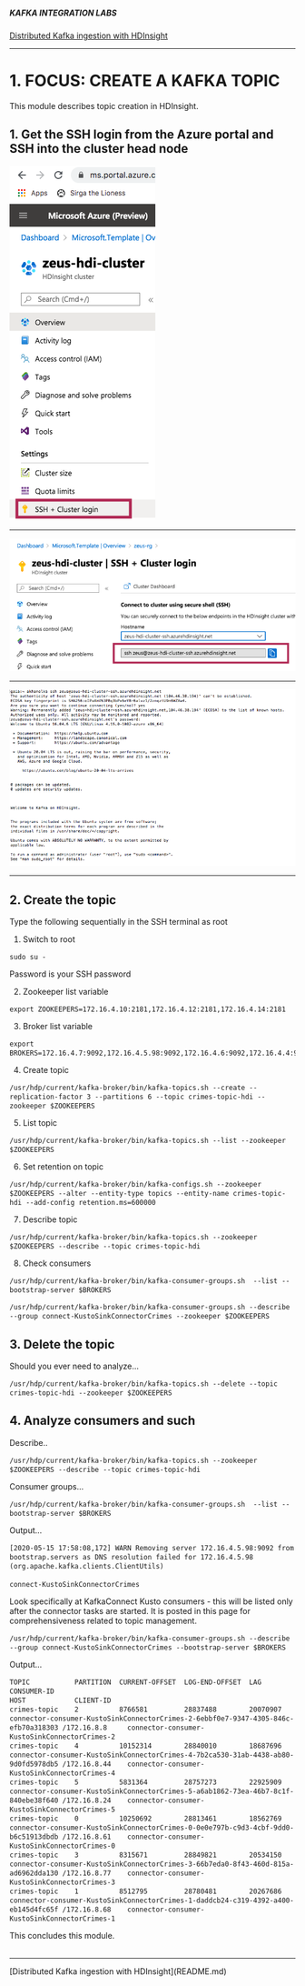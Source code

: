 ##### KAFKA INTEGRATION LABS

[Distributed Kafka ingestion with HDInsight](README.md)
<hr>


# 1. FOCUS: CREATE A KAFKA TOPIC

This module describes topic creation in HDInsight.

## 1. Get the SSH login from the Azure portal and SSH into the cluster head node

![HDI-37](../images/HDI-37.png)
<br><hr>

![HDI-38](../images/HDI-38.png)
<br><hr>

![HDI-39](../images/HDI-39.png)
<br><hr>


## 2. Create the topic
Type the following sequentially in the SSH terminal as root

1.  Switch to root
```
sudo su -
```
Password is your SSH password

2.  Zookeeper list variable
```
export ZOOKEEPERS=172.16.4.10:2181,172.16.4.12:2181,172.16.4.14:2181
```

3. Broker list variable
```
export BROKERS=172.16.4.7:9092,172.16.4.5.98:9092,172.16.4.6:9092,172.16.4.4:9092
```

4. Create topic
```
/usr/hdp/current/kafka-broker/bin/kafka-topics.sh --create --replication-factor 3 --partitions 6 --topic crimes-topic-hdi --zookeeper $ZOOKEEPERS 
```

5. List topic
```
/usr/hdp/current/kafka-broker/bin/kafka-topics.sh --list --zookeeper $ZOOKEEPERS
```

6. Set retention on topic

```
/usr/hdp/current/kafka-broker/bin/kafka-configs.sh --zookeeper $ZOOKEEPERS --alter --entity-type topics --entity-name crimes-topic-hdi --add-config retention.ms=600000
```

7. Describe topic
```
/usr/hdp/current/kafka-broker/bin/kafka-topics.sh --zookeeper $ZOOKEEPERS --describe --topic crimes-topic-hdi
```

8. Check consumers
```
/usr/hdp/current/kafka-broker/bin/kafka-consumer-groups.sh  --list --bootstrap-server $BROKERS
```

```
/usr/hdp/current/kafka-broker/bin/kafka-consumer-groups.sh --describe --group connect-KustoSinkConnectorCrimes --zookeeper $ZOOKEEPERS 
```

## 3. Delete the topic
Should you ever need to analyze...
```
/usr/hdp/current/kafka-broker/bin/kafka-topics.sh --delete --topic crimes-topic-hdi --zookeeper $ZOOKEEPERS
```

## 4. Analyze consumers and such
Describe..
```
/usr/hdp/current/kafka-broker/bin/kafka-topics.sh --zookeeper $ZOOKEEPERS --describe --topic crimes-topic-hdi

```
Consumer groups...

```
/usr/hdp/current/kafka-broker/bin/kafka-consumer-groups.sh  --list --bootstrap-server $BROKERS
```
Output...
```
[2020-05-15 17:58:08,172] WARN Removing server 172.16.4.5.98:9092 from bootstrap.servers as DNS resolution failed for 172.16.4.5.98 (org.apache.kafka.clients.ClientUtils)

connect-KustoSinkConnectorCrimes
```

Look specifically at KafkaConnect Kusto consumers - this will be listed only after the connector tasks are started.  It is posted in this page for comprehensiveness related to topic management.
```
/usr/hdp/current/kafka-broker/bin/kafka-consumer-groups.sh --describe --group connect-KustoSinkConnectorCrimes --bootstrap-server $BROKERS
```

Output...
```
TOPIC           PARTITION  CURRENT-OFFSET  LOG-END-OFFSET  LAG             CONSUMER-ID                                                                        HOST            CLIENT-ID
crimes-topic    2          8766581         28837488        20070907        connector-consumer-KustoSinkConnectorCrimes-2-6ebbf0e7-9347-4305-846c-efb70a318303 /172.16.8.8     connector-consumer-KustoSinkConnectorCrimes-2
crimes-topic    4          10152314        28840010        18687696        connector-consumer-KustoSinkConnectorCrimes-4-7b2ca530-31ab-4438-ab80-9d0fd5978db5 /172.16.8.44    connector-consumer-KustoSinkConnectorCrimes-4
crimes-topic    5          5831364         28757273        22925909        connector-consumer-KustoSinkConnectorCrimes-5-a6ab1862-73ea-46b7-8c1f-840ebe38f640 /172.16.8.24    connector-consumer-KustoSinkConnectorCrimes-5
crimes-topic    0          10250692        28813461        18562769        connector-consumer-KustoSinkConnectorCrimes-0-0e0e797b-c9d3-4cbf-9dd0-b6c51913dbdb /172.16.8.61    connector-consumer-KustoSinkConnectorCrimes-0
crimes-topic    3          8315671         28849821        20534150        connector-consumer-KustoSinkConnectorCrimes-3-66b7eda0-8f43-460d-815a-ad6962dda130 /172.16.8.77    connector-consumer-KustoSinkConnectorCrimes-3
crimes-topic    1          8512795         28780481        20267686        connector-consumer-KustoSinkConnectorCrimes-1-daddcb24-c319-4392-a400-eb145d4fc65f /172.16.8.68    connector-consumer-KustoSinkConnectorCrimes-1

```

This concludes this module.<br><br>
<hr>
[Distributed Kafka ingestion with HDInsight](README.md)


